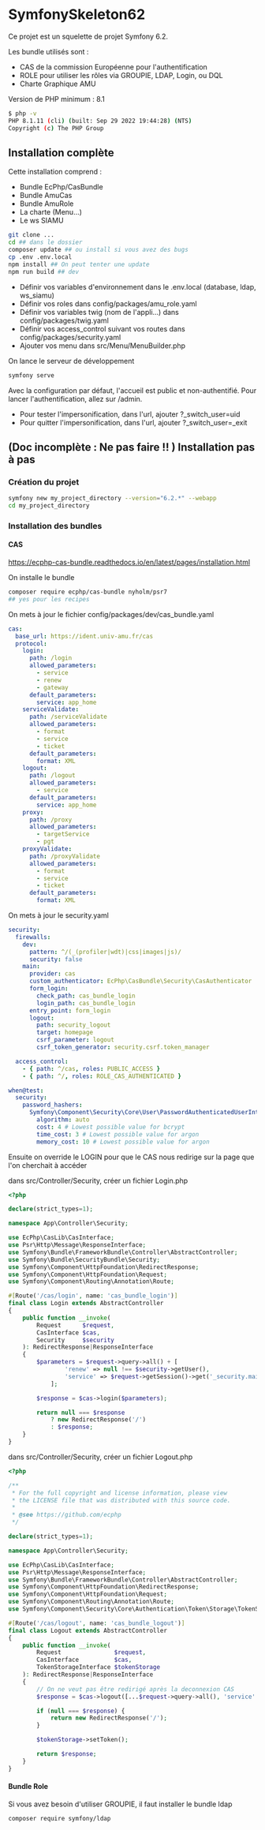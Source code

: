# SymfonySkeleton62

Ce projet est un squelette de projet Symfony 6.2.

Les bundle utilisés sont :

- CAS de la commission Européenne pour l'authentification
- ROLE pour utiliser les rôles via GROUPIE, LDAP, Login, ou DQL
- Charte Graphique AMU

Version de PHP minimum : 8.1

```bash
$ php -v
PHP 8.1.11 (cli) (built: Sep 29 2022 19:44:28) (NTS)
Copyright (c) The PHP Group
```

## Installation complète

Cette installation comprend :

- Bundle EcPhp/CasBundle
- Bundle AmuCas
- Bundle AmuRole
- La charte (Menu...)
- Le ws SIAMU

```bash
git clone ...
cd ## dans le dossier
composer update ## ou install si vous avez des bugs
cp .env .env.local
npm install ## On peut tenter une update 
npm run build ## dev
```

- Définir vos variables d'environnement dans le .env.local (database, ldap, ws_siamu)
- Définir vos roles dans config/packages/amu_role.yaml
- Définir vos variables twig (nom de l'appli...) dans config/packages/twig.yaml
- Définir vos access_control suivant vos routes dans config/packages/security.yaml
- Ajouter vos menu dans src/Menu/MenuBuilder.php

On lance le serveur de développement
```bash
symfony serve
```

Avec la configuration par défaut, l'accueil est public et non-authentifié.
Pour lancer l'authentification, allez sur /admin.


- Pour tester l'impersonification, dans l'url, ajouter ?_switch_user=uid 
- Pour quitter l'impersonification, dans l'url, ajouter ?_switch_user=_exit 

## (Doc incomplète : Ne pas faire !! ) Installation pas à pas

### Création du projet

```bash
symfony new my_project_directory --version="6.2.*" --webapp
cd my_project_directory
```

### Installation des bundles

#### CAS

https://ecphp-cas-bundle.readthedocs.io/en/latest/pages/installation.html

On installe le bundle

```bash
composer require ecphp/cas-bundle nyholm/psr7
## yes pour les recipes
```

On mets à jour le fichier config/packages/dev/cas_bundle.yaml

```yaml
cas:
  base_url: https://ident.univ-amu.fr/cas
  protocol:
    login:
      path: /login
      allowed_parameters:
        - service
        - renew
        - gateway
      default_parameters:
        service: app_home
    serviceValidate:
      path: /serviceValidate
      allowed_parameters:
        - format
        - service
        - ticket
      default_parameters:
        format: XML
    logout:
      path: /logout
      allowed_parameters:
        - service
      default_parameters:
        service: app_home
    proxy:
      path: /proxy
      allowed_parameters:
        - targetService
        - pgt
    proxyValidate:
      path: /proxyValidate
      allowed_parameters:
        - format
        - service
        - ticket
      default_parameters:
        format: XML
```

On mets à jour le security.yaml

```yaml
security:
  firewalls:
    dev:
      pattern: ^/(_(profiler|wdt)|css|images|js)/
      security: false
    main:
      provider: cas
      custom_authenticator: EcPhp\CasBundle\Security\CasAuthenticator
      form_login:
        check_path: cas_bundle_login
        login_path: cas_bundle_login
      entry_point: form_login
      logout:
        path: security_logout
        target: homepage
        csrf_parameter: logout
        csrf_token_generator: security.csrf.token_manager

  access_control:
    - { path: ^/cas, roles: PUBLIC_ACCESS }
    - { path: ^/, roles: ROLE_CAS_AUTHENTICATED }

when@test:
  security:
    password_hashers:
      Symfony\Component\Security\Core\User\PasswordAuthenticatedUserInterface:
        algorithm: auto
        cost: 4 # Lowest possible value for bcrypt
        time_cost: 3 # Lowest possible value for argon
        memory_cost: 10 # Lowest possible value for argon
```

Ensuite on override le LOGIN pour que le CAS nous redirige sur la page que l'on cherchait à accéder

dans src/Controller/Security, créer un fichier Login.php

```php
<?php

declare(strict_types=1);

namespace App\Controller\Security;

use EcPhp\CasLib\CasInterface;
use Psr\Http\Message\ResponseInterface;
use Symfony\Bundle\FrameworkBundle\Controller\AbstractController;
use Symfony\Bundle\SecurityBundle\Security;
use Symfony\Component\HttpFoundation\RedirectResponse;
use Symfony\Component\HttpFoundation\Request;
use Symfony\Component\Routing\Annotation\Route;

#[Route('/cas/login', name: 'cas_bundle_login')]
final class Login extends AbstractController
{
    public function __invoke(
        Request      $request,
        CasInterface $cas,
        Security     $security
    ): RedirectResponse|ResponseInterface
    {
        $parameters = $request->query->all() + [
                'renew' => null !== $security->getUser(),
                'service' => $request->getSession()->get('_security.main.target_path'),
            ];

        $response = $cas->login($parameters);

        return null === $response
            ? new RedirectResponse('/')
            : $response;
    }
}

```

dans src/Controller/Security, créer un fichier Logout.php

```php
<?php

/**
 * For the full copyright and license information, please view
 * the LICENSE file that was distributed with this source code.
 *
 * @see https://github.com/ecphp
 */

declare(strict_types=1);

namespace App\Controller\Security;

use EcPhp\CasLib\CasInterface;
use Psr\Http\Message\ResponseInterface;
use Symfony\Bundle\FrameworkBundle\Controller\AbstractController;
use Symfony\Component\HttpFoundation\RedirectResponse;
use Symfony\Component\HttpFoundation\Request;
use Symfony\Component\Routing\Annotation\Route;
use Symfony\Component\Security\Core\Authentication\Token\Storage\TokenStorageInterface;

#[Route('/cas/logout', name: 'cas_bundle_logout')]
final class Logout extends AbstractController
{
    public function __invoke(
        Request               $request,
        CasInterface          $cas,
        TokenStorageInterface $tokenStorage
    ): RedirectResponse|ResponseInterface
    {
        // On ne veut pas être redirigé après la deconnexion CAS
        $response = $cas->logout([...$request->query->all(), 'service' => '']);

        if (null === $response) {
            return new RedirectResponse('/');
        }

        $tokenStorage->setToken();

        return $response;
    }
}

```

#### Bundle Role

Si vous avez besoin d'utiliser GROUPIE, il faut installer le bundle ldap

```bash
composer require symfony/ldap
```

